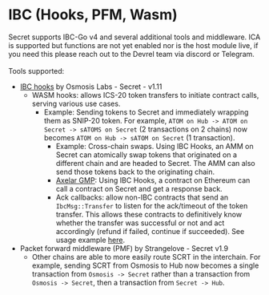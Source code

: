 # IBC (Hooks, PFM, Wasm)

Secret supports IBC-Go v4 and several additional tools and middleware. ICA is supported but functions are not yet enabled nor is the host module live, if you need this please reach out to the Devrel team via discord or Telegram.\
\
Tools supported:

* [IBC hooks](../../../../confidential-computing-layer/ibc/ibc-hooks/) by Osmosis Labs -  Secret - v1.11
  * WASM hooks: allows ICS-20 token transfers to initiate contract calls, serving various use cases.
    * Example: Sending tokens to Secret and immediately wrapping them as SNIP-20 token. For example, `ATOM on Hub -> ATOM on Secret -> sATOMS on Secret` (2 transactions on 2 chains) now becomes `ATOM on Hub -> sATOM on Secret` (1 transaction).
      * Example: Cross-chain swaps. Using IBC Hooks, an AMM on Secret can atomically swap tokens that originated on a different chain and are headed to Secret. The AMM can also send those tokens back to the originating chain.
      * [Axelar GMP](https://docs.axelar.dev/dev/general-message-passing/overview): Using IBC Hooks, a contract on Ethereum can call a contract on Secret and get a response back.
      * Ack callbacks: allow non-IBC contracts that send an `IbcMsg::Transfer` to listen for the ack/timeout of the token transfer. This allows these contracts to definitively know whether the transfer was successful or not and act accordingly (refund if failed, continue if succeeded). See usage example [here](https://github.com/scrtlabs/secret.js/blob/4293219/test/ibc-hooks-contract/src/contract.rs#L47-L91).
* Packet forward middleware (PMF) by Strangelove - Secret v1.9
  * Other chains are able to more easily route SCRT in the interchain. For example, sending SCRT from Osmosis to Hub now becomes a single transaction from `Osmosis -> Secret` rather than a transaction from `Osmosis -> Secret`, then a transaction from `Secret -> Hub`.
